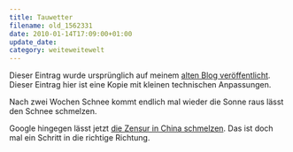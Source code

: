 ```yaml
---
title: Tauwetter
filename: old_1562331
date: 2010-01-14T17:09:00+01:00
update_date:
category: weiteweitewelt
---
```

Dieser Eintrag wurde ursprünglich auf meinem [alten Blog veröffentlicht](https://stu.blogger.de/stories/1562331/). Dieser Eintrag hier ist eine Kopie mit kleinen technischen Anpassungen.

Nach zwei Wochen Schnee kommt endlich mal wieder die Sonne raus lässt den Schnee schmelzen.

Google hingegen lässt jetzt [die Zensur in China schmelzen](http://googleblog.blogspot.com/2010/01/new-approach-to-china.html). Das ist doch mal ein Schritt in die richtige Richtung.
